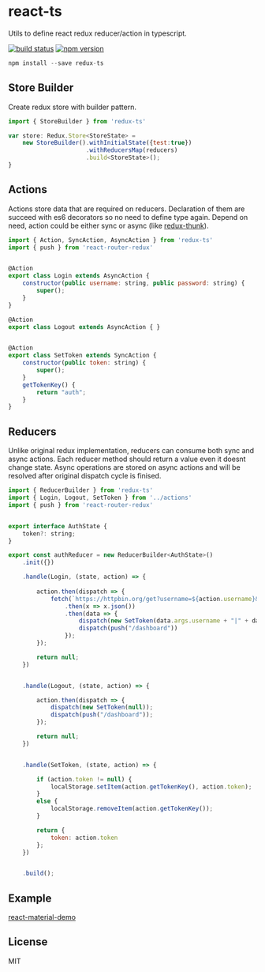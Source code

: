 react-ts
=============

Utils to define react redux reducer/action in typescript.

[![build status](https://img.shields.io/travis/cimdalli/redux-ts/master.svg?style=flat-square)](https://travis-ci.org/cimdalli/redux-ts) 
[![npm version](https://img.shields.io/npm/v/redux-ts.svg?style=flat-square)](https://www.npmjs.com/package/redux-ts)


```js
npm install --save redux-ts
```

## Store Builder

Create redux store with builder pattern.

```js
import { StoreBuilder } from 'redux-ts'

var store: Redux.Store<StoreState> = 
	new StoreBuilder().withInitialState({test:true})
			          .withReducersMap(reducers)
			          .build<StoreState>();
} 
```

## Actions

Actions store data that are required on reducers. Declaration of them are succeed with es6 decorators so no need to define type again. Depend on need, action could be either sync or async (like [redux-thunk](https://github.com/gaearon/redux-thunk)).

```js
import { Action, SyncAction, AsyncAction } from 'redux-ts'
import { push } from 'react-router-redux'


@Action
export class Login extends AsyncAction {
    constructor(public username: string, public password: string) {
        super();
    }
}

@Action
export class Logout extends AsyncAction { }


@Action
export class SetToken extends SyncAction {
    constructor(public token: string) {
        super();
    }
    getTokenKey() {
        return "auth";
    }
}
```

## Reducers

Unlike original redux implementation, reducers can consume both sync and async actions. Each reducer method should return a value even it doesnt change state. Async operations are stored on async actions and will be resolved after original dispatch cycle is finised.

```js
import { ReducerBuilder } from 'redux-ts'
import { Login, Logout, SetToken } from '../actions'
import { push } from 'react-router-redux'


export interface AuthState {
    token?: string;
}

export const authReducer = new ReducerBuilder<AuthState>()
    .init({})

    .handle(Login, (state, action) => {
        
	    action.then(dispatch => {
	        fetch(`https://httpbin.org/get?username=${action.username}&password=${action.password}`)
	            .then(x => x.json())
	            .then(data => {
	                dispatch(new SetToken(data.args.username + "|" + data.args.password));
	                dispatch(push("/dashboard"))
	            });
	    });

        return null;
    })


    .handle(Logout, (state, action) => {

        action.then(dispatch => {
            dispatch(new SetToken(null));
            dispatch(push("/dashboard"));
        });

        return null;
    })


    .handle(SetToken, (state, action) => {

        if (action.token != null) {
            localStorage.setItem(action.getTokenKey(), action.token);
        }
        else {
            localStorage.removeItem(action.getTokenKey());
        }

        return {
            token: action.token
        };
    })


    .build();
```

## Example
[react-material-demo](https://github.com/cimdalli/react-material-demo)

## License

MIT

